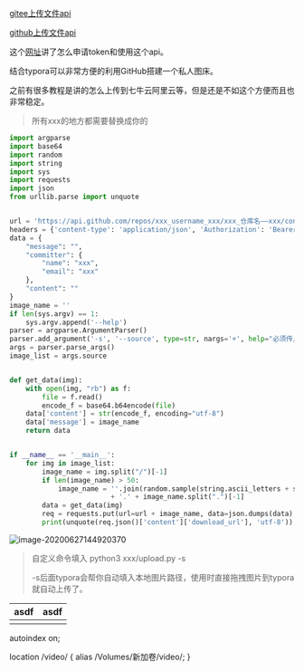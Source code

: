 



[gitee上传文件api](https://gitee.com/api/v5/swagger#/postV5ReposOwnerRepoContentsPath)

[github上传文件api](https://developer.github.com/v3/repos/contents/#create-or-update-file-contents)

这个[网址]([https://stong-chen.github.io/2018/11/06/%E4%BD%BF%E7%94%A8github%E7%9A%84api%E4%B8%8A%E4%BC%A0%E6%96%87%E4%BB%B6%E5%88%B0%E9%A1%B9%E7%9B%AE22/](https://stong-chen.github.io/2018/11/06/使用github的api上传文件到项目22/))讲了怎么申请token和使用这个api。

结合typora可以非常方便的利用GitHub搭建一个私人图床。

之前有很多教程是讲的怎么上传到七牛云阿里云等，但是还是不如这个方便而且也非常稳定。

>   所有xxx的地方都需要替换成你的

```python
import argparse
import base64
import random
import string
import sys
import requests
import json
from urllib.parse import unquote


url = 'https://api.github.com/repos/xxx_username_xxx/xxx_仓库名——xxx/contents/img/blog/'
headers = {'content-type': 'application/json', 'Authorization': 'Bearer xxx_your_token_xxx'}
data = {
    "message": "",
    "committer": {
        "name": "xxx",
        "email": "xxx"
    },
    "content": ""
}
image_name = ''
if len(sys.argv) == 1:
    sys.argv.append('--help')
parser = argparse.ArgumentParser()
parser.add_argument('-s', '--source', type=str, nargs='+', help="必须传入文件名参数", required=True)
args = parser.parse_args()
image_list = args.source


def get_data(img):
    with open(img, "rb") as f:
        file = f.read()
        encode_f = base64.b64encode(file)
    data['content'] = str(encode_f, encoding="utf-8")
    data['message'] = image_name
    return data


if __name__ == '__main__':
    for img in image_list:
        image_name = img.split("/")[-1]
        if len(image_name) > 50:
            image_name = ''.join(random.sample(string.ascii_letters + string.digits, 20)) \
                         + '.' + image_name.split(".")[-1]
        data = get_data(img)
        req = requests.put(url=url + image_name, data=json.dumps(data), headers=headers)
        print(unquote(req.json()['content']['download_url'], 'utf-8'))

```

![image-20200627144920370](https://raw.githubusercontent.com/dongzhonghua/dongzhonghua.github.io/master/img/blog/image-20200627144920370.png)

>   自定义命令填入 python3 xxx/upload.py -s
>
>   -s后面typora会帮你自动填入本地图片路径，使用时直接拖拽图片到typora就自动上传了。





| asdf | asdf |
| ---- | ---- |
|      |      |







autoindex on;

location /video/ {
								alias /Volumes/新加卷/video/;
						}
						
						
						
						
						
						
						
			